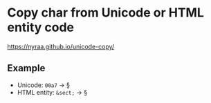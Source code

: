 # Copy char from Unicode or HTML entity code
https://nyraa.github.io/unicode-copy/

## Example
- Unicode: `00a7` -> §
- HTML entity: `&sect;` -> §